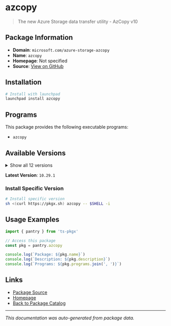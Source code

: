 # azcopy

> The new Azure Storage data transfer utility - AzCopy v10

## Package Information

- **Domain**: `microsoft.com/azure-storage-azcopy`
- **Name**: `azcopy`
- **Homepage**: Not specified
- **Source**: [View on GitHub](https://github.com/pkgxdev/pantry/tree/main/projects/microsoft.com/azure-storage-azcopy/package.yml)

## Installation

```bash
# Install with launchpad
launchpad install azcopy
```

## Programs

This package provides the following executable programs:

- `azcopy`

## Available Versions

<details>
<summary>Show all 12 versions</summary>

- `10.29.1`, `10.29.0`, `10.28.1`, `10.28.0`, `10.27.1`
- `10.27.0`, `10.26.0`, `10.25.1`, `10.25.0`, `10.24.0`
- `10.23.0`, `10.22.2`

</details>

**Latest Version**: `10.29.1`

### Install Specific Version

```bash
# Install specific version
sh <(curl https://pkgx.sh) azcopy -- $SHELL -i
```

## Usage Examples

```typescript
import { pantry } from 'ts-pkgx'

// Access this package
const pkg = pantry.azcopy

console.log(`Package: ${pkg.name}`)
console.log(`Description: ${pkg.description}`)
console.log(`Programs: ${pkg.programs.join(', ')}`)
```

## Links

- [Package Source](https://github.com/pkgxdev/pantry/tree/main/projects/microsoft.com/azure-storage-azcopy/package.yml)
- [Homepage](#)
- [Back to Package Catalog](../../../package-catalog.md)

---

*This documentation was auto-generated from package data.*
